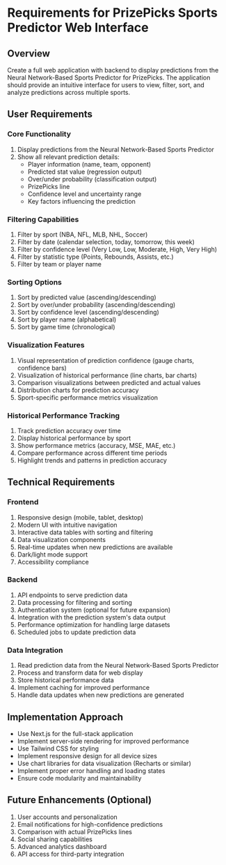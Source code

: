 # Requirements for PrizePicks Sports Predictor Web Interface

## Overview
Create a full web application with backend to display predictions from the Neural Network-Based Sports Predictor for PrizePicks. The application should provide an intuitive interface for users to view, filter, sort, and analyze predictions across multiple sports.

## User Requirements

### Core Functionality
1. Display predictions from the Neural Network-Based Sports Predictor
2. Show all relevant prediction details:
   - Player information (name, team, opponent)
   - Predicted stat value (regression output)
   - Over/under probability (classification output)
   - PrizePicks line
   - Confidence level and uncertainty range
   - Key factors influencing the prediction

### Filtering Capabilities
1. Filter by sport (NBA, NFL, MLB, NHL, Soccer)
2. Filter by date (calendar selection, today, tomorrow, this week)
3. Filter by confidence level (Very Low, Low, Moderate, High, Very High)
4. Filter by statistic type (Points, Rebounds, Assists, etc.)
5. Filter by team or player name

### Sorting Options
1. Sort by predicted value (ascending/descending)
2. Sort by over/under probability (ascending/descending)
3. Sort by confidence level (ascending/descending)
4. Sort by player name (alphabetical)
5. Sort by game time (chronological)

### Visualization Features
1. Visual representation of prediction confidence (gauge charts, confidence bars)
2. Visualization of historical performance (line charts, bar charts)
3. Comparison visualizations between predicted and actual values
4. Distribution charts for prediction accuracy
5. Sport-specific performance metrics visualization

### Historical Performance Tracking
1. Track prediction accuracy over time
2. Display historical performance by sport
3. Show performance metrics (accuracy, MSE, MAE, etc.)
4. Compare performance across different time periods
5. Highlight trends and patterns in prediction accuracy

## Technical Requirements

### Frontend
1. Responsive design (mobile, tablet, desktop)
2. Modern UI with intuitive navigation
3. Interactive data tables with sorting and filtering
4. Data visualization components
5. Real-time updates when new predictions are available
6. Dark/light mode support
7. Accessibility compliance

### Backend
1. API endpoints to serve prediction data
2. Data processing for filtering and sorting
3. Authentication system (optional for future expansion)
4. Integration with the prediction system's data output
5. Performance optimization for handling large datasets
6. Scheduled jobs to update prediction data

### Data Integration
1. Read prediction data from the Neural Network-Based Sports Predictor
2. Process and transform data for web display
3. Store historical performance data
4. Implement caching for improved performance
5. Handle data updates when new predictions are generated

## Implementation Approach
- Use Next.js for the full-stack application
- Implement server-side rendering for improved performance
- Use Tailwind CSS for styling
- Implement responsive design for all device sizes
- Use chart libraries for data visualization (Recharts or similar)
- Implement proper error handling and loading states
- Ensure code modularity and maintainability

## Future Enhancements (Optional)
1. User accounts and personalization
2. Email notifications for high-confidence predictions
3. Comparison with actual PrizePicks lines
4. Social sharing capabilities
5. Advanced analytics dashboard
6. API access for third-party integration
